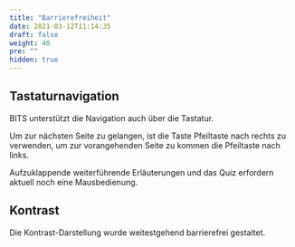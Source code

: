 ```yaml
---
title: "Barrierefreiheit"
date: 2021-03-12T11:14:35
draft: false
weight: 40
pre: ""
hidden: true
---
```


## Tastaturnavigation

BITS unterstützt die Navigation auch über die Tastatur.

Um zur nächsten Seite zu gelangen, ist die Taste Pfeiltaste nach rechts zu verwenden, um zur vorangehenden Seite zu kommen die Pfeiltaste nach links.

Aufzuklappende weiterführende Erläuterungen und das Quiz erfordern aktuell noch eine Mausbedienung.

## Kontrast

Die Kontrast-Darstellung wurde weitestgehend barrierefrei gestaltet.
